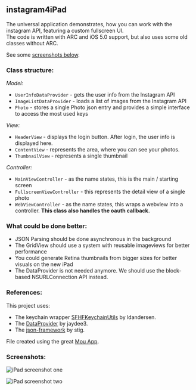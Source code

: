 
instagram4iPad
--------------

The universal application demonstrates, how you can work with the instagram API, featuring a custom fullscreen UI.  
The code is written with ARC and iOS 5.0 support, but also uses some old classes without ARC.

See some [screenshots below](#Screenshots "Jump to screenshots").

### Class structure: ###############

*Model:*

- `UserInfoDataProvider` - gets the user info from the Instagram API
- `ImageListDataProvider` - loads a list of images from the Instagram API
- `Photo` - stores a single Photo json entry and provides a simple interface to access the most used keys

*View:*

- `HeaderView` - displays the login button. After login, the user info is displayed here.
- `ContentView` - represents the area, where you can see your photos.
- `ThumbnailView` - represents a single thumbnail

*Controller:*

- `MainViewController` - as the name states, this is the main / starting screen
- `FullscreenViewController` - this represents the detail view of a single photo
- `WebViewController` - as the name states, this wraps a webview into a controller. **This class also handles the oauth callback.**


### What could be done better: ##############

- JSON Parsing should be done asynchronous in the background
- The GridView should use a system with reusable imageviews for better performance
- You could generate Retina thumbnails from bigger sizes for better visuals on the new iPad
- The DataProvider is not needed anymore. We should use the block-based NSURLConnection API instead.

### References: ###############

This project uses:

- The keychain wrapper [SFHFKeychainUtils] by ldandersen.
- The [DataProvider] by jaydee3.
- The [json-framework] by stig.

File created using the great [Mou App].

### Screenshots: ##############

![iPad screenshot one](https://raw.github.com/jaydee3/instagram4iPad/master/screenshots/screen1.png "screenshot before login (public stream)")

![iPad screenshot two](https://raw.github.com/jaydee3/instagram4iPad/master/screenshots/screen2.png "screenshot after login (user stream + detail view)")



[SFHFKeychainUtils]: https://github.com/ldandersen/scifihifi-iphone/tree/master/security
[DataProvider]: https://github.com/jaydee3/DataProvider
[json-framework]: https://github.com/stig/json-framework
[Mou App]: http://mouapp.com/
